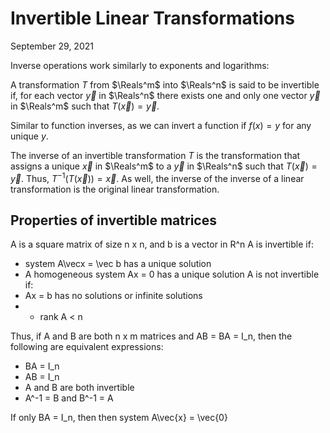 # Invertible Linear Transformations
September 29, 2021

Inverse operations work similarly to exponents and logarithms:

A transformation $T$ from $\Reals^m$ into $\Reals^n$ is said to be invertible if, for each vector $\vec{y}$ in $\Reals^n$  there exists one and only one vector $\vec{y}$ in $\Reals^m$ such that $T(\vec{x}) = \vec{y}$.

Similar to function inverses, as we can invert a function if $f(x) = y$ for any unique $y$.

The inverse of an invertible transformation $T$ is the transformation that assigns a unique $\vec{x}$ in $\Reals^m$ to a $\vec{y}$ in $\Reals^n$ such that $T(\vec{x}) = \vec{y}$. Thus, $T^{-1}(T(\vec{x})) = \vec{x}$. As well, the inverse of the inverse of a linear transformation is the original linear transformation. 

## Properties of invertible matrices
A is a square matrix of size n x n, and b is a vector in R^n
A is invertible if:
- system A\vecx = \vec b has a unique solution
- A homogeneous system Ax = 0 has a unique solution
A is not invertible if:
- Ax = b has no solutions or infinite solutions
- - rank A < n

Thus, if A and B are both n x m matrices and AB = BA = I_n, then the following are equivalent expressions:
- BA = I_n
- AB = I_n
- A and B are both invertible
- A^-1 = B and B^-1 = A

If only BA = I_n, then then system A\vec{x} = \vec{0} 
